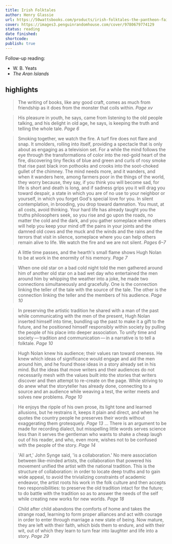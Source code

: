 ```yaml
---
title: Irish Folktales
author: Henry Glassie
url: https://50wattsbooks.com/products/irish-folktales-the-pantheon-fairy-tale-and-folklore-library
cover: https://images3.penguinrandomhouse.com/cover/9780679774129
status: reading
date finished:
shortcode:
publish: true
---
```

Follow-up reading:
- W. B. Yeats
- *The Aran Islands*
## highlights
> The writing of books, like any good craft, comes as much from friendship as it does from the monster that coils within. <cite>Page xv</cite>

> His pleasure in youth, he says, came from listening to the old people talking, and his delight in old age, he says, is keeping the truth and telling the whole tale. <cite>Page 6</cite>

> Smoking together, we watch the fire. A turf fire does not flare and snap. It smolders, rolling into itself, providing a spectacle that is only about as engaging as a television set. For a while the mind follows the eye through the transformations of color into the red-gold heart of the fire, discovering tiny flecks of blue and green and curls of rosy smoke that rise past black iron pothooks and crooks into the soot-choked gullet of the chimney. The mind needs more, and it wanders, and when it wanders here, among farmers poor in the things of the world, they worry because, they say, if you think you will become sad, for life is short and death is long, and if sadness grips you it will drag you toward despair, a state in which you are of no use to your neighbor or yourself, in which you forget God's special love for you. In silent contemplation, in brooding, you drop toward damnation. You must, at all costs, avoid thinking. Your hard life has already taught you the truths philosophers seek, so you rise and go upon the roads, no matter the cold and the dark, and you gather someplace where others will help you keep your mind off the pains in your joints and the damned old cows and the muck and the winds and the rains and the terrors that visit in silence, someplace where you can help others remain alive to life. We watch the fire and we are not silent. <cite>Pages 6–7</cite>

> A little time passes, and the hearth's small flame shows Hugh Nolan to be at work in the enormity of his memory. <cite>Page 7</cite>

> When one old star on a bad cold night told the men gathered around him of another old star on a bad wet day who entertained the men around him by whipping the weather into a joke, he made two connections simultaneously and gracefully. One is the connection linking the teller of the tale with the source of the tale. The other is the connection linking the teller and the members of his audience. <cite>Page 10</cite>

> In preserving the artistic tradition he shared with a man of the past while communicating with the men of the present, Hugh Nolan inserted himself into time, bundling up the past to make it a gift to the future, and he positioned himself responsibly within society by pulling the people of his place into deeper association. To unify time and society — tradition and communication — in a narrative is to tell a folktale. <cite>Page 10</cite>

> Hugh Nolan knew his audience; their values ran toward oneness. He knew which ideas of significance would engage and aid the men around him, and he found those ideas in a story already set in his mind. But the ideas that move writers and their audiences do not necessarily mesh with the values built into the stories that writers discover and then attempt to re-create on the page. While striving to do anew what the storyteller has already done, connecting to a source and an audience while weaving a test, the writer meets and solves new problems. <cite>Page 10</cite>

> He enjoys the ripple of his own prose, its light tone and learned allusions, but he restrains it, keeps it plain and direct, and when he quotes the country people he preserves their words without exaggerating them grotesquely. <cite>Page 13</cite>
> ...
> There is an argument to be made for recording dialect, but misspelling little words serves science less than it serves the gentleman who wants to shake a cheap laugh out of his reader, and who, even more, wishes not to be confused with the people of the story. <cite>Page 14</cite>

> 'All art,' John Synge said, 'is a collaboration.' No mere association between like-minded artists, the collaboration that powered his movement unified the artist with the national tradition. This is the structure of collaboration: in order to locate deep truths and to gain wide appeal, to avoid the trivializing constraints of academic endeavor, the artist roots his work in the folk culture and then accepts two responsibilities: to preserve the old tradition intact for the future; to do battle with the tradition so as to answer the needs of the self while creating new works for new worlds. <cite>Page 18</cite>

> Child after child abandons the comforts of home and takes the strange road, learning to form proper alliances and act with courage in order to enter through marriage a new state of being. Now mature, they are left with their faith, which bids them to endure, and with their wit, out of which they learn to turn fear into laughter and life into a story. <cite>Page 29</cite>
